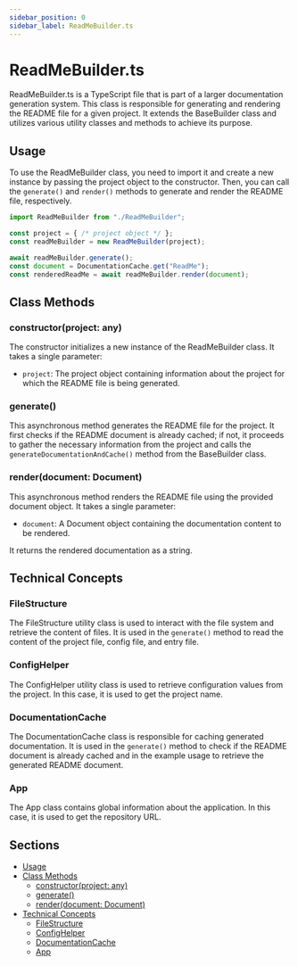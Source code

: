 ```yaml
---
sidebar_position: 0
sidebar_label: ReadMeBuilder.ts
---
```


# ReadMeBuilder.ts

ReadMeBuilder.ts is a TypeScript file that is part of a larger documentation generation system. This class is responsible for generating and rendering the README file for a given project. It extends the BaseBuilder class and utilizes various utility classes and methods to achieve its purpose.

## Usage

To use the ReadMeBuilder class, you need to import it and create a new instance by passing the project object to the constructor. Then, you can call the `generate()` and `render()` methods to generate and render the README file, respectively.

```typescript
import ReadMeBuilder from "./ReadMeBuilder";

const project = { /* project object */ };
const readMeBuilder = new ReadMeBuilder(project);

await readMeBuilder.generate();
const document = DocumentationCache.get("ReadMe");
const renderedReadMe = await readMeBuilder.render(document);
```

## Class Methods

### constructor(project: any)

The constructor initializes a new instance of the ReadMeBuilder class. It takes a single parameter:

- `project`: The project object containing information about the project for which the README file is being generated.

### generate()

This asynchronous method generates the README file for the project. It first checks if the README document is already cached; if not, it proceeds to gather the necessary information from the project and calls the `generateDocumentationAndCache()` method from the BaseBuilder class.

### render(document: Document)

This asynchronous method renders the README file using the provided document object. It takes a single parameter:

- `document`: A Document object containing the documentation content to be rendered.

It returns the rendered documentation as a string.

## Technical Concepts

### FileStructure

The FileStructure utility class is used to interact with the file system and retrieve the content of files. It is used in the `generate()` method to read the content of the project file, config file, and entry file.

### ConfigHelper

The ConfigHelper utility class is used to retrieve configuration values from the project. In this case, it is used to get the project name.

### DocumentationCache

The DocumentationCache class is responsible for caching generated documentation. It is used in the `generate()` method to check if the README document is already cached and in the example usage to retrieve the generated README document.

### App

The App class contains global information about the application. In this case, it is used to get the repository URL.

## Sections

- [Usage](#usage)
- [Class Methods](#class-methods)
  - [constructor(project: any)](#constructorproject-any)
  - [generate()](#generate)
  - [render(document: Document)](#renderdocument-document)
- [Technical Concepts](#technical-concepts)
  - [FileStructure](#filestructure)
  - [ConfigHelper](#confighelper)
  - [DocumentationCache](#documentationcache)
  - [App](#app)